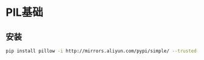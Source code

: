<!--
 * @Description: 
 * @Version: 1.0
 * @Author: daLao
 * @Email:  
 * @Date: 2022-09-21 22:12:01
 * @LastEditors: daLao
 * @LastEditTime: 2022-09-22 23:13:33
-->

# PIL基础

## 安装

```sh
pip install pillow -i http://mirrors.aliyun.com/pypi/simple/ --trusted-host mirrors.aliyun.com
```